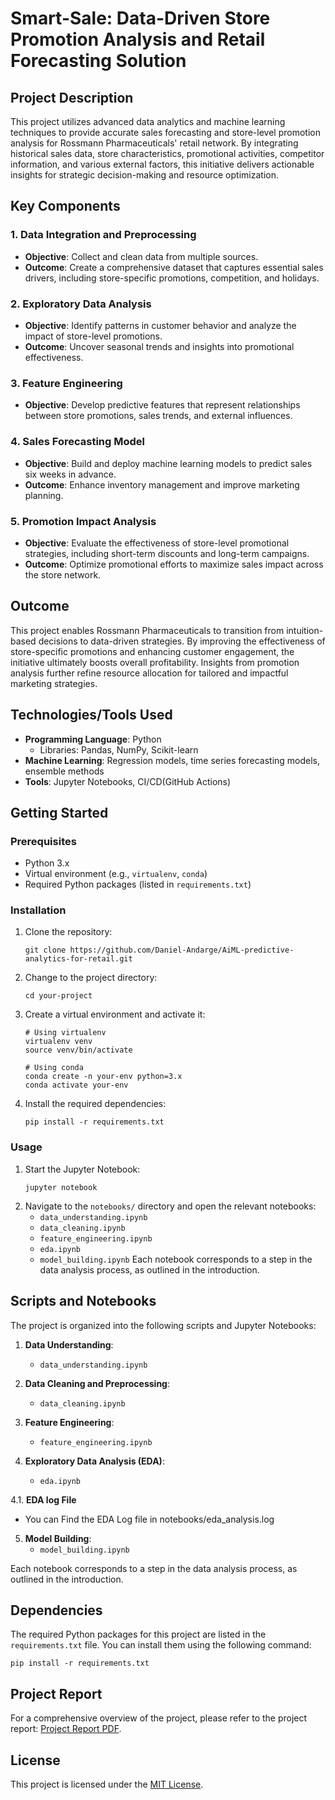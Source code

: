 # Smart-Sale: Data-Driven Store Promotion Analysis and Retail Forecasting Solution 

## Project Description

This project utilizes advanced data analytics and machine learning techniques to provide accurate sales forecasting and store-level promotion analysis for Rossmann Pharmaceuticals' retail network. By integrating historical sales data, store characteristics, promotional activities, competitor information, and various external factors, this initiative delivers actionable insights for strategic decision-making and resource optimization.

## Key Components

### 1. Data Integration and Preprocessing
- **Objective**: Collect and clean data from multiple sources.
- **Outcome**: Create a comprehensive dataset that captures essential sales drivers, including store-specific promotions, competition, and holidays.

### 2. Exploratory Data Analysis
- **Objective**: Identify patterns in customer behavior and analyze the impact of store-level promotions.
- **Outcome**: Uncover seasonal trends and insights into promotional effectiveness.

### 3. Feature Engineering
- **Objective**: Develop predictive features that represent relationships between store promotions, sales trends, and external influences.

### 4. Sales Forecasting Model
- **Objective**: Build and deploy machine learning models to predict sales six weeks in advance.
- **Outcome**: Enhance inventory management and improve marketing planning.

### 5. Promotion Impact Analysis
- **Objective**: Evaluate the effectiveness of store-level promotional strategies, including short-term discounts and long-term campaigns.
- **Outcome**: Optimize promotional efforts to maximize sales impact across the store network.

## Outcome
This project enables Rossmann Pharmaceuticals to transition from intuition-based decisions to data-driven strategies. By improving the effectiveness of store-specific promotions and enhancing customer engagement, the initiative ultimately boosts overall profitability. Insights from promotion analysis further refine resource allocation for tailored and impactful marketing strategies.

## Technologies/Tools Used
- **Programming Language**: Python
  - Libraries: Pandas, NumPy, Scikit-learn
- **Machine Learning**: Regression models, time series forecasting models, ensemble methods
- **Tools**: Jupyter Notebooks, CI/CD(GitHub Actions)

## Getting Started

### Prerequisites

- Python 3.x
- Virtual environment (e.g., `virtualenv`, `conda`)
- Required Python packages (listed in `requirements.txt`)

### Installation

1. Clone the repository:
   ```
   git clone https://github.com/Daniel-Andarge/AiML-predictive-analytics-for-retail.git
   ```
2. Change to the project directory:
   ```
   cd your-project
   ```
3. Create a virtual environment and activate it:

   ```
   # Using virtualenv
   virtualenv venv
   source venv/bin/activate

   # Using conda
   conda create -n your-env python=3.x
   conda activate your-env
   ```

4. Install the required dependencies:
   ```
   pip install -r requirements.txt
   ```

### Usage

1. Start the Jupyter Notebook:
   ```
   jupyter notebook
   ```
2. Navigate to the `notebooks/` directory and open the relevant notebooks:
   - `data_understanding.ipynb`
   - `data_cleaning.ipynb`
   - `feature_engineering.ipynb`
   - `eda.ipynb`
   - `model_building.ipynb`
     Each notebook corresponds to a step in the data analysis process, as outlined in the introduction.

## Scripts and Notebooks

The project is organized into the following scripts and Jupyter Notebooks:

1. **Data Understanding**:

   - `data_understanding.ipynb`

2. **Data Cleaning and Preprocessing**:

   - `data_cleaning.ipynb`

3. **Feature Engineering**:

   - `feature_engineering.ipynb`

4. **Exploratory Data Analysis (EDA)**:

   - `eda.ipynb`

4.1. **EDA log File**

- You can Find the EDA Log file in notebooks/eda_analysis.log

5. **Model Building**:
   - `model_building.ipynb`

Each notebook corresponds to a step in the data analysis process, as outlined in the introduction.

## Dependencies

The required Python packages for this project are listed in the `requirements.txt` file. You can install them using the following command:

```
pip install -r requirements.txt
```

## Project Report

For a comprehensive overview of the project, please refer to the project report: [Project Report PDF](https://drive.google.com/file/d/1mvmU5Zjwo9nOu0kv4exXK7BdDqEOorKW/view).

## License

This project is licensed under the [MIT License](LICENSE).
